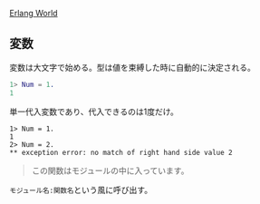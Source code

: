 [Erlang World](http://erlangworld.web.fc2.com/)

## 変数

変数は大文字で始める。型は値を束縛した時に自動的に決定される。

```erl
1> Num = 1.
1
```

単一代入変数であり、代入できるのは1度だけ。

```
1> Num = 1.
1
2> Num = 2.
** exception error: no match of right hand side value 2
```

> この関数はモジュールの中に入っています。

`モジュール名:関数名`という風に呼び出す。
